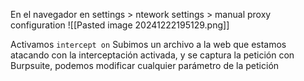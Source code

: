 
En el navegador en settings > ntework settings > manual proxy configuration
![[Pasted image 20241222195129.png]]

Activamos `intercept on` 
Subimos un archivo a la web que estamos atacando con la interceptación activada, y se captura la petición con Burpsuite, podemos modificar cualquier parámetro de la petición

